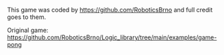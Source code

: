 This game was coded by https://github.com/RoboticsBrno and full credit goes to them.

Original game: https://github.com/RoboticsBrno/Logic_library/tree/main/examples/game-pong
